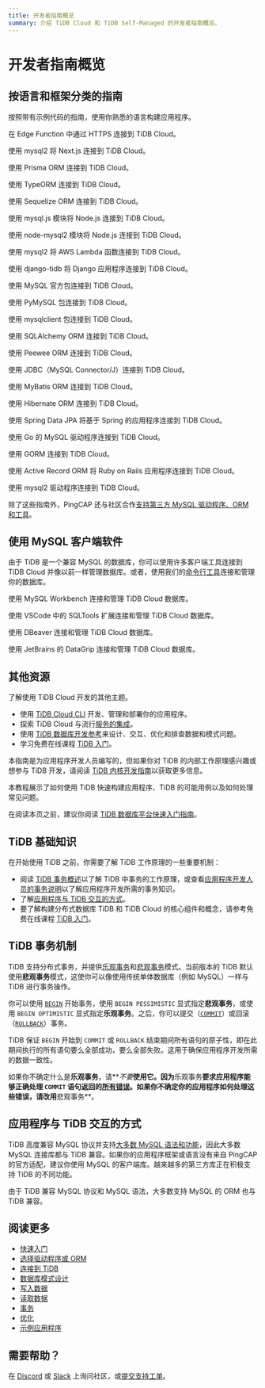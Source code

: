 ```yaml
---
title: 开发者指南概览
summary: 介绍 TiDB Cloud 和 TiDB Self-Managed 的开发者指南概览。
---
```


# 开发者指南概览

<CustomContent platform="tidb-cloud">

<IntroHero title="了解 TiDB Cloud 基础知识" content="TiDB Cloud 是基于 TiDB 构建的全托管服务，高度兼容 MySQL 协议并支持大多数 MySQL 语法和功能。" videoTitle="3 分钟了解 TiDB Cloud">
  <IntroHeroVideo src="https://www.youtube.com/embed/skCV9BEmjbo?autoplay=1" title="3 分钟了解 TiDB Cloud" />
</IntroHero>

## 按语言和框架分类的指南

按照带有示例代码的指南，使用你熟悉的语言构建应用程序。

<DevLangAccordion label="JavaScript" defaultExpanded>
<DevToolCard title="Serverless 驱动（测试版）" logo="tidb" docLink="/tidbcloud/serverless-driver" githubLink="https://github.com/tidbcloud/serverless-js">

在 Edge Function 中通过 HTTPS 连接到 TiDB Cloud。

</DevToolCard>
<DevToolCard title="Next.js" logo="nextjs" docLink="/tidbcloud/dev-guide-sample-application-nextjs" githubLink="https://github.com/vercel/next.js">

使用 mysql2 将 Next.js 连接到 TiDB Cloud。

</DevToolCard>
<DevToolCard title="Prisma" logo="prisma" docLink="/tidbcloud/dev-guide-sample-application-nodejs-prisma" githubLink="https://github.com/prisma/prisma">

使用 Prisma ORM 连接到 TiDB Cloud。

</DevToolCard>
<DevToolCard title="TypeORM" logo="typeorm" docLink="/tidbcloud/dev-guide-sample-application-nodejs-typeorm" githubLink="https://github.com/typeorm/typeorm">

使用 TypeORM 连接到 TiDB Cloud。

</DevToolCard>
<DevToolCard title="Sequelize" logo="sequelize" docLink="/tidbcloud/dev-guide-sample-application-nodejs-sequelize" githubLink="https://github.com/sequelize/sequelize">

使用 Sequelize ORM 连接到 TiDB Cloud。

</DevToolCard>
<DevToolCard title="mysql.js" logo="mysql" docLink="/tidbcloud/dev-guide-sample-application-nodejs-mysqljs" githubLink="https://github.com/mysqljs/mysql">

使用 mysql.js 模块将 Node.js 连接到 TiDB Cloud。

</DevToolCard>
<DevToolCard title="node-mysql2" logo="mysql" docLink="/tidbcloud/dev-guide-sample-application-nodejs-mysql2" githubLink="https://github.com/sidorares/node-mysql2">

使用 node-mysql2 模块将 Node.js 连接到 TiDB Cloud。

</DevToolCard>
<DevToolCard title="AWS Lambda" logo="aws-lambda" docLink="/tidbcloud/dev-guide-sample-application-aws-lambda" githubLink="https://github.com/sidorares/node-mysql2">

使用 mysql2 将 AWS Lambda 函数连接到 TiDB Cloud。

</DevToolCard>
</DevLangAccordion>

<DevLangAccordion label="Python" defaultExpanded>
<DevToolCard title="Django" logo="django" docLink="/tidbcloud/dev-guide-sample-application-python-django" githubLink="https://github.com/pingcap/django-tidb">

使用 django-tidb 将 Django 应用程序连接到 TiDB Cloud。

</DevToolCard>
<DevToolCard title="MySQL Connector/Python" logo="python" docLink="/tidbcloud/dev-guide-sample-application-python-mysql-connector" githubLink="https://github.com/mysql/mysql-connector-python">

使用 MySQL 官方包连接到 TiDB Cloud。

</DevToolCard>
<DevToolCard title="PyMySQL" logo="python" docLink="/tidbcloud/dev-guide-sample-application-python-pymysql" githubLink="https://github.com/PyMySQL/PyMySQL">

使用 PyMySQL 包连接到 TiDB Cloud。

</DevToolCard>
<DevToolCard title="mysqlclient" logo="python" docLink="/tidbcloud/dev-guide-sample-application-python-mysqlclient" githubLink="https://github.com/PyMySQL/mysqlclient">

使用 mysqlclient 包连接到 TiDB Cloud。

</DevToolCard>
<DevToolCard title="SQLAlchemy" logo="sqlalchemy" docLink="/tidbcloud/dev-guide-sample-application-python-sqlalchemy" githubLink="https://github.com/sqlalchemy/sqlalchemy">

使用 SQLAlchemy ORM 连接到 TiDB Cloud。

</DevToolCard>
<DevToolCard title="peewee" logo="peewee" docLink="/tidbcloud/dev-guide-sample-application-python-peewee" githubLink="https://github.com/coleifer/peewee">

使用 Peewee ORM 连接到 TiDB Cloud。

</DevToolCard>
</DevLangAccordion>

<DevLangAccordion label="Java">
<DevToolCard title="JDBC" logo="java" docLink="/tidbcloud/dev-guide-sample-application-java-jdbc" githubLink="https://github.com/mysql/mysql-connector-j">

使用 JDBC（MySQL Connector/J）连接到 TiDB Cloud。

</DevToolCard>
<DevToolCard title="MyBatis" logo="mybatis" docLink="/tidbcloud/dev-guide-sample-application-java-mybatis" githubLink="https://github.com/mybatis/mybatis-3">

使用 MyBatis ORM 连接到 TiDB Cloud。

</DevToolCard>
<DevToolCard title="Hibernate" logo="hibernate" docLink="/tidbcloud/dev-guide-sample-application-java-hibernate" githubLink="https://github.com/hibernate/hibernate-orm">

使用 Hibernate ORM 连接到 TiDB Cloud。

</DevToolCard>
<DevToolCard title="Spring Boot" logo="spring" docLink="/tidbcloud/dev-guide-sample-application-java-spring-boot" githubLink="https://github.com/spring-projects/spring-data-jpa">

使用 Spring Data JPA 将基于 Spring 的应用程序连接到 TiDB Cloud。

</DevToolCard>
</DevLangAccordion>

<DevLangAccordion label="Go">
<DevToolCard title="Go-MySQL-Driver" logo="go" docLink="/tidbcloud/dev-guide-sample-application-golang-sql-driver" githubLink="https://github.com/go-sql-driver/mysql">

使用 Go 的 MySQL 驱动程序连接到 TiDB Cloud。

</DevToolCard>
<DevToolCard title="GORM" logo="gorm" docLink="/tidbcloud/dev-guide-sample-application-golang-gorm" githubLink="https://github.com/go-gorm/gorm">

使用 GORM 连接到 TiDB Cloud。

</DevToolCard>
</DevLangAccordion>

<DevLangAccordion label="Ruby">
<DevToolCard title="Ruby on Rails" logo="rails" docLink="/tidbcloud/dev-guide-sample-application-ruby-rails" githubLink="https://github.com/rails/rails/tree/main/activerecord">

使用 Active Record ORM 将 Ruby on Rails 应用程序连接到 TiDB Cloud。

</DevToolCard>
<DevToolCard title="mysql2" logo="ruby" docLink="/tidbcloud/dev-guide-sample-application-ruby-mysql2" githubLink="https://github.com/brianmario/mysql2">

使用 mysql2 驱动程序连接到 TiDB Cloud。

</DevToolCard>
</DevLangAccordion>

除了这些指南外，PingCAP 还与社区合作[支持第三方 MySQL 驱动程序、ORM 和工具](/develop/dev-guide-third-party-support.md)。

## 使用 MySQL 客户端软件

由于 TiDB 是一个兼容 MySQL 的数据库，你可以使用许多客户端工具连接到 TiDB Cloud 并像以前一样管理数据库。或者，使用我们的<a href="/tidbcloud/get-started-with-cli">命令行工具</a>连接和管理你的数据库。

<DevToolGroup>
<DevToolCard title="MySQL Workbench" logo="mysql-1" docLink="/tidbcloud/dev-guide-gui-mysql-workbench">

使用 MySQL Workbench 连接和管理 TiDB Cloud 数据库。

</DevToolCard>
<DevToolCard title="Visual Studio Code" logo="vscode" docLink="/tidbcloud/dev-guide-gui-vscode-sqltools">

使用 VSCode 中的 SQLTools 扩展连接和管理 TiDB Cloud 数据库。

</DevToolCard>
<DevToolCard title="DBeaver" logo="dbeaver" docLink="/tidbcloud/dev-guide-gui-dbeaver">

使用 DBeaver 连接和管理 TiDB Cloud 数据库。

</DevToolCard>
<DevToolCard title="DataGrip" logo="datagrip" docLink="/tidbcloud/dev-guide-gui-datagrip">

使用 JetBrains 的 DataGrip 连接和管理 TiDB Cloud 数据库。

</DevToolCard>
</DevToolGroup>

## 其他资源

了解使用 TiDB Cloud 开发的其他主题。

- 使用 <a href="/tidbcloud/get-started-with-cli">TiDB Cloud CLI</a> 开发、管理和部署你的应用程序。
- 探索 TiDB Cloud 与流行<a href="/tidbcloud/integrate-tidbcloud-with-airbyte">服务的集成</a>。
- 使用 [TiDB 数据库开发参考](/develop/dev-guide-schema-design-overview.md)来设计、交互、优化和排查数据和模式问题。
- 学习免费在线课程 [TiDB 入门](https://eng.edu.pingcap.com/catalog/info/id:203/?utm_source=docs-dev-guide)。

</CustomContent>

<CustomContent platform="tidb">

本指南是为应用程序开发人员编写的，但如果你对 TiDB 的内部工作原理感兴趣或想参与 TiDB 开发，请阅读 [TiDB 内核开发指南](https://pingcap.github.io/tidb-dev-guide/)以获取更多信息。

本教程展示了如何使用 TiDB 快速构建应用程序、TiDB 的可能用例以及如何处理常见问题。

在阅读本页之前，建议你阅读 [TiDB 数据库平台快速入门指南](/quick-start-with-tidb.md)。

## TiDB 基础知识

在开始使用 TiDB 之前，你需要了解 TiDB 工作原理的一些重要机制：

- 阅读 [TiDB 事务概述](/transaction-overview.md)以了解 TiDB 中事务的工作原理，或查看[应用程序开发人员的事务说明](/develop/dev-guide-transaction-overview.md)以了解应用程序开发所需的事务知识。
- 了解[应用程序与 TiDB 交互的方式](#应用程序与-tidb-交互的方式)。
- 要了解构建分布式数据库 TiDB 和 TiDB Cloud 的核心组件和概念，请参考免费在线课程 [TiDB 入门](https://eng.edu.pingcap.com/catalog/info/id:203/?utm_source=docs-dev-guide)。

## TiDB 事务机制

TiDB 支持分布式事务，并提供[乐观事务](/optimistic-transaction.md)和[悲观事务](/pessimistic-transaction.md)模式。当前版本的 TiDB 默认使用**悲观事务**模式，这使你可以像使用传统单体数据库（例如 MySQL）一样与 TiDB 进行事务操作。

你可以使用 [`BEGIN`](/sql-statements/sql-statement-begin.md) 开始事务，使用 `BEGIN PESSIMISTIC` 显式指定**悲观事务**，或使用 `BEGIN OPTIMISTIC` 显式指定**乐观事务**。之后，你可以提交（[`COMMIT`](/sql-statements/sql-statement-commit.md)）或回滚（[`ROLLBACK`](/sql-statements/sql-statement-rollback.md)）事务。

TiDB 保证 `BEGIN` 开始到 `COMMIT` 或 `ROLLBACK` 结束期间所有语句的原子性，即在此期间执行的所有语句要么全部成功，要么全部失败。这用于确保应用程序开发所需的数据一致性。

如果你不确定什么是**乐观事务**，请**_不要_**使用它。因为**乐观事务**要求应用程序能够正确处理 `COMMIT` 语句返回的[所有错误](/error-codes.md)。如果你不确定你的应用程序如何处理这些错误，请改用**悲观事务**。

## 应用程序与 TiDB 交互的方式

TiDB 高度兼容 MySQL 协议并支持[大多数 MySQL 语法和功能](/mysql-compatibility.md)，因此大多数 MySQL 连接库都与 TiDB 兼容。如果你的应用程序框架或语言没有来自 PingCAP 的官方适配，建议你使用 MySQL 的客户端库。越来越多的第三方库正在积极支持 TiDB 的不同功能。

由于 TiDB 兼容 MySQL 协议和 MySQL 语法，大多数支持 MySQL 的 ORM 也与 TiDB 兼容。

## 阅读更多

- [快速入门](/develop/dev-guide-build-cluster-in-cloud.md)
- [选择驱动程序或 ORM](/develop/dev-guide-choose-driver-or-orm.md)
- [连接到 TiDB](/develop/dev-guide-connect-to-tidb.md)
- [数据库模式设计](/develop/dev-guide-schema-design-overview.md)
- [写入数据](/develop/dev-guide-insert-data.md)
- [读取数据](/develop/dev-guide-get-data-from-single-table.md)
- [事务](/develop/dev-guide-transaction-overview.md)
- [优化](/develop/dev-guide-optimize-sql-overview.md)
- [示例应用程序](/develop/dev-guide-sample-application-java-spring-boot.md)

## 需要帮助？

在 [Discord](https://discord.gg/DQZ2dy3cuc?utm_source=doc) 或 [Slack](https://slack.tidb.io/invite?team=tidb-community&channel=everyone&ref=pingcap-docs) 上询问社区，或[提交支持工单](/support.md)。

</CustomContent>
